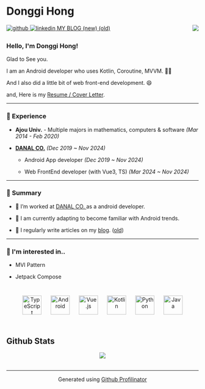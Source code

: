# Donggi Hong 

<div align="right">
<img src="https://komarev.com/ghpvc/?username=danggai&&style=flat-square" align="right" />
</div>  

<a href="https://github.com/danggai" target="_blank">
<img src=https://img.shields.io/badge/github-%2324292e.svg?&style=for-the-badge&logo=github&logoColor=white alt=github style="margin-bottom: 5px;" />
</a>
<a href="https://linkedin.com/in/donggi-hong-8a9000205" target="_blank">
<img src=https://img.shields.io/badge/linkedin-%231E77B5.svg?&style=for-the-badge&logo=linkedin&logoColor=white alt=linkedin style="margin-bottom: 5px;" />
</a>
<a href="https://velog.io/@danggai" target="_blank">MY BLOG (new)
</a>  
<a href="https://danggai.github.io/" target="_blank"> (old)
</a>  


<br/>  

### Hello, I'm Donggi Hong!

Glad to See you.

I am an Android developer who uses Kotlin, Coroutine, MVVM. 👨‍💻

And I also did a little bit of web front-end development. 😄

and, Here is my [Resume / Cover Letter](https://www.notion.so/d5973bcb67ab4eb08a9225cec1ff83ac).

---


### 🎲 Experience  
- **Ajou Univ.** - Multiple majors in mathematics, computers & software *(Mar 2014 - Feb 2020)*  
  

- **[DANAL CO.](https://www.danalpay.com/main/main.aspx)** *(Dec 2019 ~ Nov 2024)*
   - Android App developer *(Dec 2019 ~ Nov 2024)*
 
   - Web FrontEnd developer (with Vue3, TS) *(Mar 2024 ~ Nov 2024)*
  

---


### 🌺 Summary  

- 🥕 I’m worked at [DANAL CO. ](https://www.danalpay.com/main/main.aspx)as a android developer.  
  

- 🌱 I am currently adapting to become familiar with Android trends.
  

- 📝 I regularly write articles on my [blog](https://velog.io/@danggai). ([old](https://danggai.github.io/))


---


### 📜 I'm interested in..

- MVI Pattern

- Jetpack Compose




<br/>  

<div align="center">  
<a href="https://www.typescriptlang.org/" target="_blank"><img style="margin: 10px" src="https://profilinator.rishav.dev/skills-assets/typescript-original.svg" alt="TypeScript" height="50" /></a>  
<a href="https://www.android.com/intl/en_in/" target="_blank"><img style="margin: 10px" src="https://profilinator.rishav.dev/skills-assets/android-original-wordmark.svg" alt="Android" height="50" /></a>  
<a href="https://vuejs.org/" target="_blank"><img style="margin: 10px" src="https://profilinator.rishav.dev/skills-assets/vuejs-original-wordmark.svg" alt="Vue.js" height="50" /></a>  
<a href="https://kotlinlang.org/" target="_blank"><img style="margin: 10px" src="https://profilinator.rishav.dev/skills-assets/kotlinlang-icon.svg" alt="Kotlin" height="50" /></a>  
<a href="https://www.python.org/" target="_blank"><img style="margin: 10px" src="https://profilinator.rishav.dev/skills-assets/python-original.svg" alt="Python" height="50" /></a>  
<a href="https://www.java.com/" target="_blank"><img style="margin: 10px" src="https://profilinator.rishav.dev/skills-assets/java-original-wordmark.svg" alt="Java" height="50" /></a>  
</div>


<br/>  


## Github Stats  
<div align="center"><img src="https://github-readme-stats.vercel.app/api?username=danggai&show_icons=true&count_private=true&hide_border=true" align="center" /></div>  

<br/>  


----
<div align="center">Generated using <a href="https://profilinator.rishav.dev/" target="_blank">Github Profilinator</a></div>
